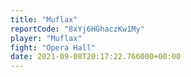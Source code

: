 ```yaml
---
title: "Muflax"
reportCode: "8xYj6HGhaczKw1My"
player: "Muflax"
fight: "Opera Hall"
date: 2021-09-08T20:17:22.766000+00:00
---
```

